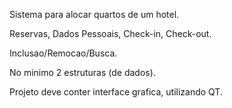 Sistema para alocar quartos de um hotel. 

Reservas,
Dados Pessoais, 
Check-in, 
Check-out.

Inclusao/Remocao/Busca. 

No minimo 2 estruturas (de dados).

Projeto deve conter interface grafica, utilizando QT.


